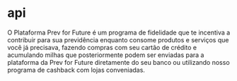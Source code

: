 # api
O Plataforma Prev for Future é um programa de fidelidade que te incentiva a contribuir para sua previdência enquanto consome produtos e serviços que você já precisava, fazendo compras com seu cartão de crédito e acumulando milhas que posteriormente podem ser enviadas para a plataforma da Prev for Future diretamente do seu banco ou utilizando nosso programa de cashback com lojas conveniadas.
